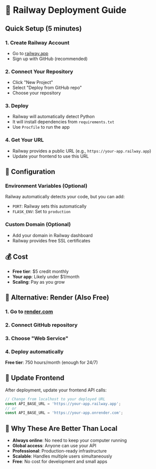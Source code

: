 # 🚀 Railway Deployment Guide

## Quick Setup (5 minutes)

### 1. Create Railway Account
- Go to [railway.app](https://railway.app)
- Sign up with GitHub (recommended)

### 2. Connect Your Repository
- Click "New Project"
- Select "Deploy from GitHub repo"
- Choose your repository

### 3. Deploy
- Railway will automatically detect Python
- It will install dependencies from `requirements.txt`
- Use `Procfile` to run the app

### 4. Get Your URL
- Railway provides a public URL (e.g., `https://your-app.railway.app`)
- Update your frontend to use this URL

## 🔧 Configuration

### Environment Variables (Optional)
Railway automatically detects your code, but you can add:
- `PORT`: Railway sets this automatically
- `FLASK_ENV`: Set to `production`

### Custom Domain (Optional)
- Add your domain in Railway dashboard
- Railway provides free SSL certificates

## 💰 Cost
- **Free tier**: $5 credit monthly
- **Your app**: Likely under $1/month
- **Scaling**: Pay as you grow

## 🚀 Alternative: Render (Also Free)

### 1. Go to [render.com](https://render.com)
### 2. Connect GitHub repository
### 3. Choose "Web Service"
### 4. Deploy automatically

**Free tier**: 750 hours/month (enough for 24/7)

## 📱 Update Frontend

After deployment, update your frontend API calls:

```javascript
// Change from localhost to your deployed URL
const API_BASE_URL = 'https://your-app.railway.app';
// or
const API_BASE_URL = 'https://your-app.onrender.com';
```

## 🎯 Why These Are Better Than Local

- **Always online**: No need to keep your computer running
- **Global access**: Anyone can use your API
- **Professional**: Production-ready infrastructure
- **Scalable**: Handles multiple users simultaneously
- **Free**: No cost for development and small apps 